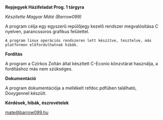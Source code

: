**Repjegyek Házifeladat Prog. 1 tárgyra**

_Készítette Magyar Máté (Barrow099)_


A program célja egy egyszerű repülőjegy kezelő rendszer megvalósítása C nyelven,
parancssoros grafikus felülettel.

`A program linux operációs rendszeren lett készítve, tesztelve, más platformon előfordulhatnak hibák.`

**Fordítás**

A program a Czirkos Zoltán által készített C-Econio könzvtárat használja, a fordításhoz más nem szükséges.

**Dokumentáció**

A program dokumentációja a mellékelt refdoc.pdfüben található, Doxygennel készült.

**Kérdések, hibák, észrevételek**

mate@barrow099.hu
